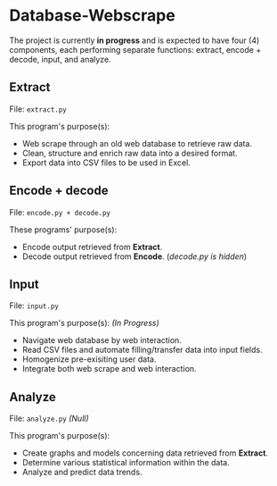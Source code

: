 # Database-Webscrape

The project is currently **in progress** and is expected to have four (4) components, each performing separate functions: extract, encode + decode, input, and analyze.

## Extract 
File: `extract.py` 

This program's purpose(s):
* Web scrape through an old web database to retrieve raw data.
* Clean, structure and enrich raw data into a desired format.
* Export data into CSV files to be used in Excel.

## Encode + decode
File: `encode.py + decode.py` 



These programs' purpose(s):
* Encode output retrieved from **Extract**.
* Decode output retrieved from **Encode**. (*decode.py is hidden*)

## Input
File: `input.py`

This program's purpose(s): *(In Progress)*
* Navigate web database by web interaction.
* Read CSV files and automate filling/transfer data into input fields.
* Homogenize pre-exisiting user data.
* Integrate both web scrape and web interaction.

## Analyze
File: `analyze.py` *(Null)*

This program's purpose(s):
* Create graphs and models concerning data retrieved from **Extract**.
* Determine various statistical information within the data.
* Analyze and predict data trends.
